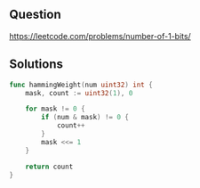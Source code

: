 ## Question

https://leetcode.com/problems/number-of-1-bits/

## Solutions

```go
func hammingWeight(num uint32) int {
	mask, count := uint32(1), 0

	for mask != 0 {
		if (num & mask) != 0 {
			count++
		}
		mask <<= 1
	}

	return count
}
```
